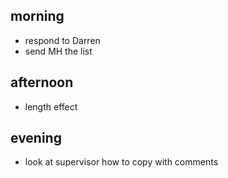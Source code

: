 
## morning
- respond to Darren
- send MH the list



## afternoon
- length effect


## evening
- look at supervisor how to copy with comments




















